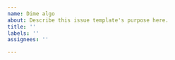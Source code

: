 ```yaml
---
name: Dime algo
about: Describe this issue template's purpose here.
title: ''
labels: ''
assignees: ''

---
```



